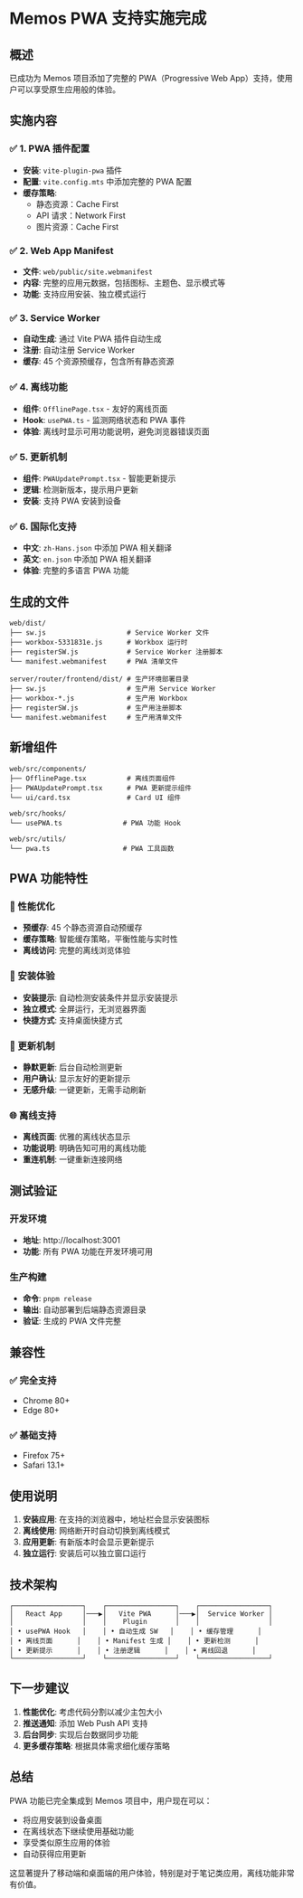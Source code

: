 # Memos PWA 支持实施完成

## 概述

已成功为 Memos 项目添加了完整的 PWA（Progressive Web App）支持，使用户可以享受原生应用般的体验。

## 实施内容

### ✅ 1. PWA 插件配置
- **安装**: `vite-plugin-pwa` 插件
- **配置**: `vite.config.mts` 中添加完整的 PWA 配置
- **缓存策略**:
  - 静态资源：Cache First
  - API 请求：Network First
  - 图片资源：Cache First

### ✅ 2. Web App Manifest
- **文件**: `web/public/site.webmanifest`
- **内容**: 完整的应用元数据，包括图标、主题色、显示模式等
- **功能**: 支持应用安装、独立模式运行

### ✅ 3. Service Worker
- **自动生成**: 通过 Vite PWA 插件自动生成
- **注册**: 自动注册 Service Worker
- **缓存**: 45 个资源预缓存，包含所有静态资源

### ✅ 4. 离线功能
- **组件**: `OfflinePage.tsx` - 友好的离线页面
- **Hook**: `usePWA.ts` - 监测网络状态和 PWA 事件
- **体验**: 离线时显示可用功能说明，避免浏览器错误页面

### ✅ 5. 更新机制
- **组件**: `PWAUpdatePrompt.tsx` - 智能更新提示
- **逻辑**: 检测新版本，提示用户更新
- **安装**: 支持 PWA 安装到设备

### ✅ 6. 国际化支持
- **中文**: `zh-Hans.json` 中添加 PWA 相关翻译
- **英文**: `en.json` 中添加 PWA 相关翻译
- **体验**: 完整的多语言 PWA 功能

## 生成的文件

```
web/dist/
├── sw.js                    # Service Worker 文件
├── workbox-5331831e.js      # Workbox 运行时
├── registerSW.js            # Service Worker 注册脚本
└── manifest.webmanifest     # PWA 清单文件

server/router/frontend/dist/ # 生产环境部署目录
├── sw.js                    # 生产用 Service Worker
├── workbox-*.js             # 生产用 Workbox
├── registerSW.js            # 生产用注册脚本
└── manifest.webmanifest     # 生产用清单文件
```

## 新增组件

```
web/src/components/
├── OfflinePage.tsx          # 离线页面组件
├── PWAUpdatePrompt.tsx      # PWA 更新提示组件
└── ui/card.tsx              # Card UI 组件

web/src/hooks/
└── usePWA.ts               # PWA 功能 Hook

web/src/utils/
└── pwa.ts                  # PWA 工具函数
```

## PWA 功能特性

### 🚀 性能优化
- **预缓存**: 45 个静态资源自动预缓存
- **缓存策略**: 智能缓存策略，平衡性能与实时性
- **离线访问**: 完整的离线浏览体验

### 📱 安装体验
- **安装提示**: 自动检测安装条件并显示安装提示
- **独立模式**: 全屏运行，无浏览器界面
- **快捷方式**: 支持桌面快捷方式

### 🔄 更新机制
- **静默更新**: 后台自动检测更新
- **用户确认**: 显示友好的更新提示
- **无感升级**: 一键更新，无需手动刷新

### 🌐 离线支持
- **离线页面**: 优雅的离线状态显示
- **功能说明**: 明确告知可用的离线功能
- **重连机制**: 一键重新连接网络

## 测试验证

### 开发环境
- **地址**: http://localhost:3001
- **功能**: 所有 PWA 功能在开发环境可用

### 生产构建
- **命令**: `pnpm release`
- **输出**: 自动部署到后端静态资源目录
- **验证**: 生成的 PWA 文件完整

## 兼容性

### ✅ 完全支持
- Chrome 80+
- Edge 80+

### ✅ 基础支持
- Firefox 75+
- Safari 13.1+

## 使用说明

1. **安装应用**: 在支持的浏览器中，地址栏会显示安装图标
2. **离线使用**: 网络断开时自动切换到离线模式
3. **应用更新**: 有新版本时会显示更新提示
4. **独立运行**: 安装后可以独立窗口运行

## 技术架构

```
┌─────────────────┐    ┌─────────────────┐    ┌─────────────────┐
│   React App     │───▶│   Vite PWA      │───▶│  Service Worker │
│                 │    │    Plugin       │    │                 │
│ • usePWA Hook   │    │ • 自动生成 SW   │    │ • 缓存管理      │
│ • 离线页面      │    │ • Manifest 生成 │    │ • 更新检测      │
│ • 更新提示      │    │ • 注册逻辑      │    │ • 离线回退      │
└─────────────────┘    └─────────────────┘    └─────────────────┘
```

## 下一步建议

1. **性能优化**: 考虑代码分割以减少主包大小
2. **推送通知**: 添加 Web Push API 支持
3. **后台同步**: 实现后台数据同步功能
4. **更多缓存策略**: 根据具体需求细化缓存策略

## 总结

PWA 功能已完全集成到 Memos 项目中，用户现在可以：
- 将应用安装到设备桌面
- 在离线状态下继续使用基础功能
- 享受类似原生应用的体验
- 自动获得应用更新

这显著提升了移动端和桌面端的用户体验，特别是对于笔记类应用，离线功能非常有价值。